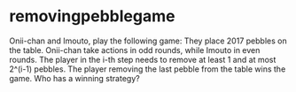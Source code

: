 # removingpebblegame
Onii-chan and Imouto, play the following game: 
They place 2017 pebbles on the table. 
Onii-chan take actions in odd rounds, while Imouto in even rounds.
The player in the i-th step needs to remove at least 1 and at most 2^(i-1) pebbles. The player removing the last pebble from the table wins the game. 
Who has a winning strategy?
